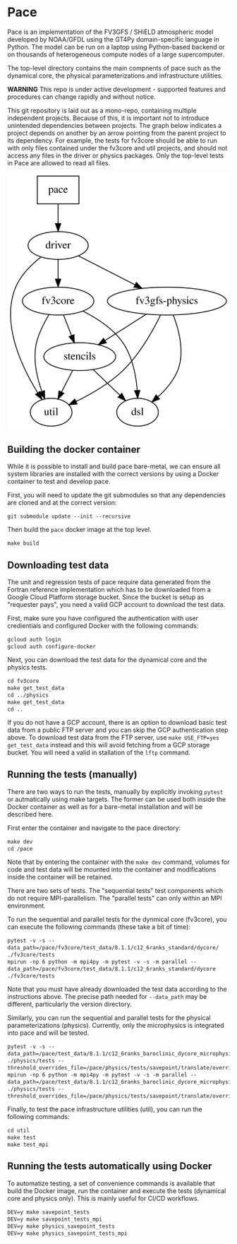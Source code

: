 # Pace

Pace is an implementation of the FV3GFS / SHiELD atmospheric model developed by NOAA/GFDL using the GT4Py domain-specific language in Python. The model can be run on a laptop using Python-based backend or on thousands of heterogeneous compute nodes of a large supercomputer.

The top-level directory contains the main compnents of pace such as the dynamical core, the physical parameterizations and infrastructure utilities.

**WARNING** This repo is under active development - supported features and procedures can change rapidly and without notice.

This git repository is laid out as a mono-repo, containing multiple independent projects. Because of this, it is important not to introduce unintended dependencies between projects. The graph below indicates a project depends on another by an arrow pointing from the parent project to its dependency. For example, the tests for fv3core should be able to run with only files contained under the fv3core and util projects, and should not access any files in the driver or physics packages. Only the top-level tests in Pace are allowed to read all files.

![Graph of interdependencies of Pace modules, generated from dependences.dot](./dependencies.svg)

## Building the docker container

While it is possible to install and build pace bare-metal, we can ensure all system libraries are installed with the correct versions by using a Docker container to test and develop pace.

First, you will need to update the git submodules so that any dependencies are cloned and at the correct version:
```shell
git submodule update --init --recursive
```

Then build the `pace` docker image at the top level.
```shell
make build
```

## Downloading test data

The unit and regression tests of pace require data generated from the Fortran reference implementation which has to be downloaded from a Google Cloud Platform storage bucket. Since the bucket is setup as "requester pays", you need a valid GCP account to download the test data.

First, make sure you have configured the authentication with user credientials and configured Docker with the following commands:
```shell
gcloud auth login
gcloud auth configure-docker
```

Next, you can download the test data for the dynamical core and the physics tests.

```shell
cd fv3core
make get_test_data
cd ../physics
make get_test_data
cd ..
```

If you do not have a GCP account, there is an option to download basic test data from a public FTP server and you can skip the GCP authentication step above. To download test data from the FTP server, use `make USE_FTP=yes get_test_data` instead and this will avoid fetching from a GCP storage bucket. You will need a valid in stallation of the `lftp` command.

## Running the tests (manually)

There are two ways to run the tests, manually by explicitly invoking `pytest` or autmatically using make targets. The former can be used both inside the Docker container as well as for a bare-metal installation and will be described here.

First enter the container and navigate to the pace directory:

```shell
make dev
cd /pace
```

Note that by entering the container with the `make dev` command, volumes for code and test data will be mounted into the container and modifications inside the container will be retained.

There are two sets of tests. The "sequential tests" test components which do not require MPI-parallelism. The "parallel tests" can only within an MPI environment.

To run the sequential and parallel tests for the dynmical core (fv3core), you can execute the following commands (these take a bit of time):

```shell
pytest -v -s --data_path=/pace/fv3core/test_data/8.1.1/c12_6ranks_standard/dycore/ ./fv3core/tests
mpirun -np 6 python -m mpi4py -m pytest -v -s -m parallel --data_path=/pace/fv3core/test_data/8.1.1/c12_6ranks_standard/dycore ./fv3core/tests
```

Note that you must have already downloaded the test data according to the instructions above. The precise path needed for `--data_path` may be different, particularly the version directory.

Similarly, you can run the sequential and parallel tests for the physical parameterizations (physics). Currently, only the microphysics is integrated into pace and will be tested.

```shell
pytest -v -s --data_path=/pace/test_data/8.1.1/c12_6ranks_baroclinic_dycore_microphysics/physics/ ./physics/tests --threshold_overrides_file=/pace/physics/tests/savepoint/translate/overrides/baroclinic.yaml
mpirun -np 6 python -m mpi4py -m pytest -v -s -m parallel --data_path=/pace/test_data/8.1.1/c12_6ranks_baroclinic_dycore_microphysics/physics/ ./physics/tests --threshold_overrides_file=/pace/physics/tests/savepoint/translate/overrides/baroclinic.yaml
```

Finally, to test the pace infrastructure utilities (util), you can run the following commands:

```shell
cd util
make test
make test_mpi
```

## Running the tests automatically using Docker

To automatize testing, a set of convenience commands is available that build the Docker image, run the container and execute the tests (dynamical core and physics only). This is mainly useful for CI/CD workflows.

```shell
DEV=y make savepoint_tests
DEV=y make savepoint_tests_mpi
DEV=y make physics_savepoint_tests
DEV=y make physics_savepoint_tests_mpi
```
